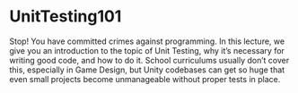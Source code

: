 # UnitTesting101
Stop! You have committed crimes against programming. In this lecture, we give you an introduction to the topic of Unit Testing, why it’s necessary for writing good code, and how to do it. School curriculums usually don’t cover this, especially in Game Design, but Unity codebases can get so huge that even small projects become unmanageable without proper tests in place.
